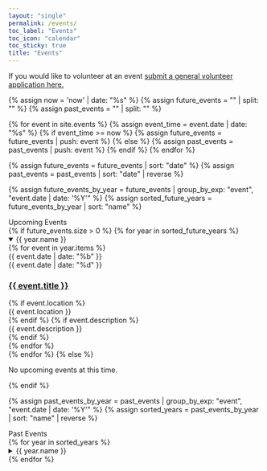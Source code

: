 ```yaml
---
layout: "single"
permalink: /events/
toc_label: "Events"
toc_icon: "calendar"
toc_sticky: true
title: "Events"
---
```


<main class="content">

  <p>
    If you would like to volunteer at an event 
    <a href="https://forms.gle/vCrz3zpR8xHCsTtJ8" target="_blank" rel="noopener noreferrer">
      submit a general volunteer application here.
    </a>
  </p>

  {% assign now = 'now' | date: "%s" %}
  {% assign future_events = "" | split: "" %}
  {% assign past_events = "" | split: "" %}

  {% for event in site.events %}
    {% assign event_time = event.date | date: "%s" %}
    {% if event_time >= now %}
      {% assign future_events = future_events | push: event %}
    {% else %}
      {% assign past_events = past_events | push: event %}
    {% endif %}
  {% endfor %}

  {% assign future_events = future_events | sort: "date" %}
  {% assign past_events = past_events | sort: "date" | reverse %}

  {% assign future_events_by_year = future_events | group_by_exp: "event", "event.date | date: '%Y'" %}
  {% assign sorted_future_years = future_events_by_year | sort: "name" %}
<br>
<!-- FUTURE EVENTS -->
<section class="future-events">
  <div class="event__subtitle">Upcoming Events</div>
  {% if future_events.size > 0 %}
    {% for year in sorted_future_years %}
      <details class="year-section" open>
        <summary class="year-heading">{{ year.name }}</summary>
        <div class="events-container">
          <div class="events-list">
            {% for event in year.items %}
              <article class="event-item">
                <div class="event-date">
                  <div class="event-month">{{ event.date | date: "%b" }}</div>
                  <div class="event-day">{{ event.date | date: "%d" }}</div>
                </div>
                <div class="event-content">
                  <h3 class="event__item">
                    <a class="event-link" href="{{ event.url | relative_url }}">{{ event.title }}</a>
                  </h3>
                  {% if event.location %}
                    <div class="event-location small-muted">{{ event.location }}</div>
                  {% endif %}
                  {% if event.description %}
                    <div class="event-description">{{ event.description }}</div>
                  {% endif %}
                </div>
              </article>
            {% endfor %}
          </div>
        </div>
      </details>
    {% endfor %}
  {% else %}
    <p>No upcoming events at this time.</p>
  {% endif %}
</section>

{% assign past_events_by_year = past_events | group_by_exp: "event", "event.date | date: '%Y'" %}
{% assign sorted_years = past_events_by_year | sort: "name" | reverse %}
<br>
<!-- PAST EVENTS -->
<section class="past-events">
  <div class="event__subtitle">Past Events</div>
  {% for year in sorted_years %}
    <details class="year-section" >
      <summary class="year-heading">{{ year.name }}</summary>
      <div class="events-container">
        <div class="events-list">
          {% for event in year.items %}
            <article class="event-item">
              <div class="event-date">
                <div class="event-month">{{ event.date | date: "%b" }}</div>
                <div class="event-day">{{ event.date | date: "%d" }}</div>
              </div>
              <div class="event-content">
                <h3 class="event__item">
                  <a class="event-link" href="{{ event.url | relative_url }}">{{ event.title }}</a>
                </h3>
                {% if event.location %}
                  <div class="event-location small-muted">{{ event.location }}</div>
                {% endif %}
                {% if event.description %}
                  <div class="event-description ">{{ event.description }}</div>
                {% endif %}
              </div>
            </article>
          {% endfor %}
        </div>
      </div>
    </details>
  {% endfor %}
</section>
